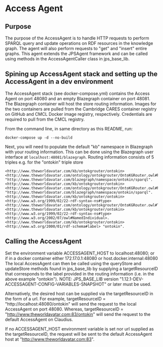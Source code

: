 # Access Agent

## Purpose

The purpose of the AccessAgent is to handle HTTP requests to perform SPARQL query and update operations on RDF resources in the knowledge graph. 
The agent will also perform requests to "get" and "insert" entire graphs. This agent extends the JPSAgent framework and can be called using methods 
in the AccessAgentCaller class in jps_base_lib.

## Spining up AccessAgent stack and setting up the AccessAgent in a dev environment

The AccessAgent stack (see docker-compose.yml) contains the Access Agent on port 48080 and an empty Blazegraph container on port 48081. The Blazegraph container will host the store routing information. 
Images for the two containers are pulled from the Cambridge CARES container registry on GitHub and CMCL Docker image registry, respectively. Credentials are required to pull from the CMCL registry. 

From the command line, in same directory as this README, run:
```
docker-compose up -d --no-build
```
Next, you will need to populate the default "kb" namespace in Blazegraph with your routing information. This can be done using the Blazegraph user interface at `localhost:48081/blazegraph`.
Routing information consists of 5 triples e.g. for the "ontokin" triple store
```
<http://www.theworldavatar.com/kb/ontokgrouter/ontokin>	<http://www.theworldavatar.com/ontology/ontokgrouter/OntoKGRouter.owl#hasQueryEndpoint>	"http://www.theworldavatar.com/blazegraph/namespace/ontokin/sparql".
<http://www.theworldavatar.com/kb/ontokgrouter/ontokin>	<http://www.theworldavatar.com/ontology/ontokgrouter/OntoKGRouter.owl#hasUpdateEndpoint> "http://www.theworldavatar.com/blazegraph/namespace/ontokin/sparql".
<http://www.theworldavatar.com/kb/ontokgrouter/ontokin>	<http://www.w3.org/1999/02/22-rdf-syntax-ns#type> <http://www.theworldavatar.com/ontology/ontokgrouter/OntoKGRouter.owl#TargetResource>.
<http://www.theworldavatar.com/kb/ontokgrouter/ontokin>	<http://www.w3.org/1999/02/22-rdf-syntax-ns#type> <http://www.w3.org/2002/07/owl#NamedIndividual>.
<http://www.theworldavatar.com/kb/ontokgrouter/ontokin>	<http://www.w3.org/2000/01/rdf-schema#label> "ontokin".
```

## Calling the AccessAgent

Set the environment variable ACCESSAGENT_HOST to localhost:48080; or if in a docker container either 172.17.0.1:48080 or host.docker.internal:48080
The local AccessAgent can then be called using the queryStore and updateStore methods found in jps_base_lib by supplying a targetResourceID that corresponds to the label provided in the routing information (i.e. in the above example "ontokin"). 
NOTE: JPS_BASE_LIB version "1.12.1-DEV-ACCESSAGENT-CONFIG-VARIABLES-SNAPSHOT" or later must be used.

Alternatively, the desired host can be supplied via the targetResourceID in the form of a url. For example, targetResourceID = "http://localhost:48080/ontokin" will send the request to the local AccessAgent on port 48080. Whereas, targetResourceID = "http://www.theworldavatar.com:83/ontokin" will send the request to the default AccessAgent on Claudius.

If no ACCESSAGENT_HOST environment variable is set nor url supplied as the targetResourceID, the request will be sent to the default AccessAgent host at "http://www.theworldavatar.com:83".